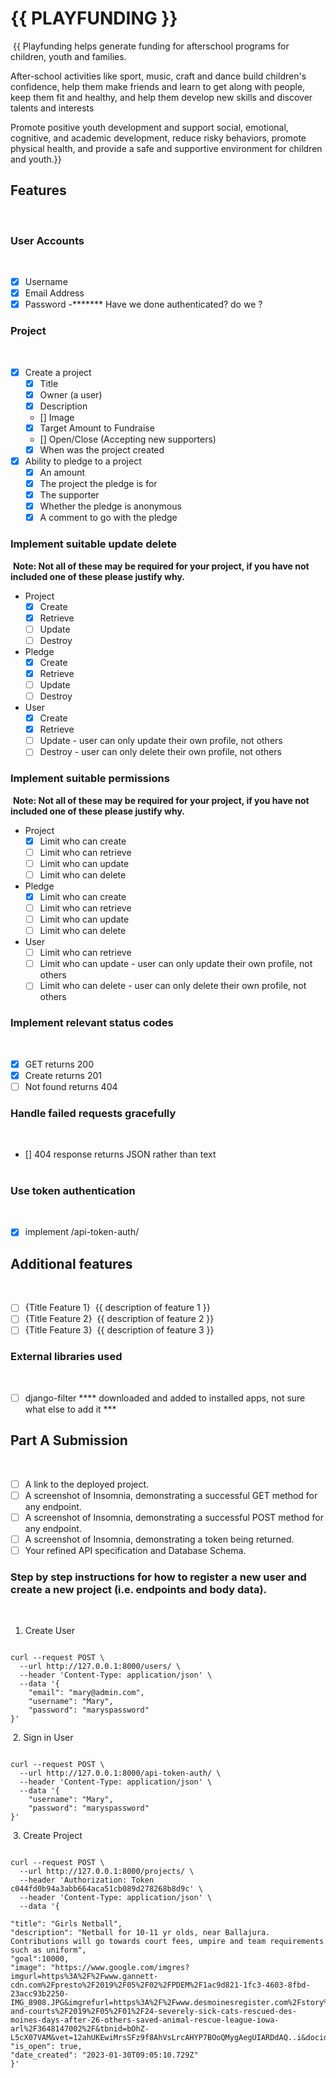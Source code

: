 # {{ PLAYFUNDING }}
​
{{ Playfunding helps generate funding for afterschool programs for children, youth and families.

After-school activities like sport, music, craft and dance build children's confidence, help them make friends and learn to get along with people, keep them fit and healthy, and help them develop new skills and discover talents and interests 

Promote positive youth development and support social, emotional, cognitive, and academic development, reduce risky behaviors, promote physical health, and provide a safe and supportive environment for children and youth.}}
​
## Features
​
### User Accounts
​
- [X] Username
- [X] Email Address
- [X] Password   -******* Have we done authenticated? do we ?
​
### Project
​
- [X] Create a project
  - [X] Title
  - [X] Owner (a user)
  - [X] Description
  - [] Image
  - [X] Target Amount to Fundraise
  - [] Open/Close (Accepting new supporters)
  - [X] When was the project created
- [X] Ability to pledge to a project
  - [X] An amount
  - [X] The project the pledge is for
  - [X] The supporter
  - [X] Whether the pledge is anonymous
  - [X] A comment to go with the pledge
  
### Implement suitable update delete
​
**Note: Not all of these may be required for your project, if you have not included one of these please justify why.**
​
- Project
  - [X] Create
  - [X] Retrieve
  - [ ] Update
  - [ ] Destroy
- Pledge
  - [X] Create
  - [X] Retrieve
  - [ ] Update
  - [ ] Destroy
- User
  - [X] Create
  - [X] Retrieve
  - [ ] Update - user can only update their own profile, not others
  - [ ] Destroy - user can only delete their own profile, not others
​
### Implement suitable permissions
​
**Note: Not all of these may be required for your project, if you have not included one of these please justify why.**
​
- Project
  - [X] Limit who can create
  - [ ] Limit who can retrieve
  - [ ] Limit who can update
  - [ ] Limit who can delete
- Pledge
  - [X] Limit who can create
  - [ ] Limit who can retrieve
  - [ ] Limit who can update
  - [ ] Limit who can delete
- User
  - [ ] Limit who can retrieve
  - [ ] Limit who can update - user can only update their own profile, not others
  - [ ] Limit who can delete - user can only delete their own profile, not others
​
### Implement relevant status codes
​
- [x] GET returns 200
- [x] Create returns 201
- [ ] Not found returns 404
​
### Handle failed requests gracefully 
​
- [] 404 response returns JSON rather than text  
​
### Use token authentication
​
- [X] implement /api-token-auth/
​
## Additional features
​
- [ ] {Title Feature 1}
​
{{ description of feature 1 }}
​
- [ ] {Title Feature 2}
​
{{ description of feature 2 }}
​
- [ ] {Title Feature 3}
​
{{ description of feature 3 }}
​
### External libraries used
​
- [ ] django-filter    **** downloaded and added to installed apps, not sure what else to add it ***
​
​
## Part A Submission
​
- [ ] A link to the deployed project.
- [ ] A screenshot of Insomnia, demonstrating a successful GET method for any endpoint.
- [ ] A screenshot of Insomnia, demonstrating a successful POST method for any endpoint.
- [ ] A screenshot of Insomnia, demonstrating a token being returned.
- [ ] Your refined API specification and Database Schema.
​
### Step by step instructions for how to register a new user and create a new project (i.e. endpoints and body data).
​
1. Create User
​
```shell

curl --request POST \
  --url http://127.0.0.1:8000/users/ \
  --header 'Content-Type: application/json' \
  --data '{
	"email": "mary@admin.com",
	"username": "Mary",
	"password": "maryspassword"
}'

```
​
2. Sign in User
​
```shell

curl --request POST \
  --url http://127.0.0.1:8000/api-token-auth/ \
  --header 'Content-Type: application/json' \
  --data '{
	"username": "Mary",
	"password": "maryspassword"
}'

```
​
3. Create Project
​
```shell

curl --request POST \
  --url http://127.0.0.1:8000/projects/ \
  --header 'Authorization: Token  c044fd0b94a3abb664aca51cb089d278268b8d9c' \
  --header 'Content-Type: application/json' \
  --data '{
	
"title": "Girls Netball",
"description": "Netball for 10-11 yr olds, near Ballajura. Contributions will go towards court fees, umpire and team requirements such as uniform",
"goal":10000,
"image": "https://www.google.com/imgres?imgurl=https%3A%2F%2Fwww.gannett-cdn.com%2Fpresto%2F2019%2F05%2F02%2FPDEM%2F1ac9d821-1fc3-4603-8fbd-23acc93b2250-IMG_8908.JPG&imgrefurl=https%3A%2F%2Fwww.desmoinesregister.com%2Fstory%2Fnews%2Fcrime-and-courts%2F2019%2F05%2F01%2F24-severely-sick-cats-rescued-des-moines-days-after-26-others-saved-animal-rescue-league-iowa-arl%2F3648147002%2F&tbnid=bOhZ-L5cX07VAM&vet=12ahUKEwiMrsSFz9f8AhVsLrcAHYP7BOoQMygAegUIARDdAQ..i&docid=7RXs0wAS4FbggM&w=4032&h=3024&itg=1&q=sick%20cats&ved=2ahUKEwiMrsSFz9f8AhVsLrcAHYP7BOoQMygAegUIARDdAQ",
"is_open": true,
"date_created": "2023-01-30T09:05:10.729Z"
}'

```